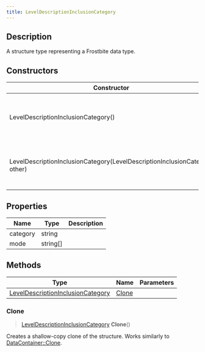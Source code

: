 ```yaml
---
title: LevelDescriptionInclusionCategory
---
```

## Description

A structure type representing a Frostbite data type.

## Constructors

| Constructor                                                                | Description                                              |
| -------------------------------------------------------------------------- | -------------------------------------------------------- |
| LevelDescriptionInclusionCategory()                                        | Create a new instance of this structure type.            |
| LevelDescriptionInclusionCategory(LevelDescriptionInclusionCategory other) | Create a reference copy of a structure of the same type. |

## Properties

| Name     | Type       | Description |
| -------- | ---------- | ----------- |
| category | string     |             |
| mode     | string\[\] |             |

## Methods

| Type                                                                   | Name            | Parameters |
| ---------------------------------------------------------------------- | --------------- | ---------- |
| [LevelDescriptionInclusionCategory](/vext/ref/fb/leveldescriptioninclusioncategory/) | [Clone](#clone) |            |

### Clone

> [LevelDescriptionInclusionCategory](/vext/ref/fb/leveldescriptioninclusioncategory/) **Clone**()

Creates a shallow-copy clone of the structure. Works similarly to [DataContainer::Clone](/vext/ref/shared/class/datacontainer#clone).
